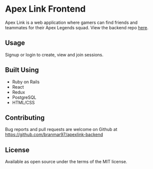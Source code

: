 # Apex Link Frontend

Apex Link is a web application where gamers can find friends and teammates for their Apex Legends squad. View the backend repo [here](https://github.com/branmar97/apexlink-backend).

## Usage

Signup or login to create, view and join sessions.

## Built Using

* Ruby on Rails
* React
* Redux
* PostgreSQL
* HTML/CSS

## Contributing

Bug reports and pull requests are welcome on Github at https://github.com/branmar97/apexlink-backend

## License

Available as open source under the terms of the MIT license.